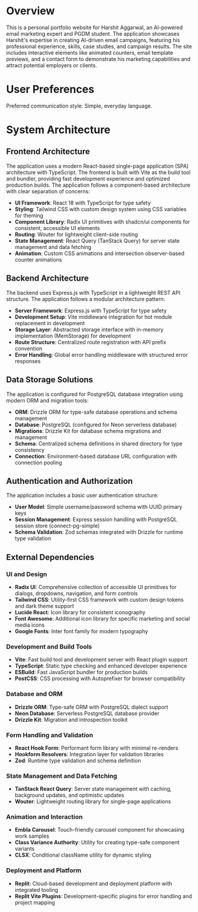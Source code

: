 # Overview

This is a personal portfolio website for Harshit Aggarwal, an AI-powered email marketing expert and PGDM student. The application showcases Harshit's expertise in creating AI-driven email campaigns, featuring his professional experience, skills, case studies, and campaign results. The site includes interactive elements like animated counters, email template previews, and a contact form to demonstrate his marketing capabilities and attract potential employers or clients.

# User Preferences

Preferred communication style: Simple, everyday language.

# System Architecture

## Frontend Architecture
The application uses a modern React-based single-page application (SPA) architecture with TypeScript. The frontend is built with Vite as the build tool and bundler, providing fast development experience and optimized production builds. The application follows a component-based architecture with clear separation of concerns:

- **UI Framework**: React 18 with TypeScript for type safety
- **Styling**: Tailwind CSS with custom design system using CSS variables for theming
- **Component Library**: Radix UI primitives with shadcn/ui components for consistent, accessible UI elements
- **Routing**: Wouter for lightweight client-side routing
- **State Management**: React Query (TanStack Query) for server state management and data fetching
- **Animation**: Custom CSS animations and intersection observer-based counter animations

## Backend Architecture
The backend uses Express.js with TypeScript in a lightweight REST API structure. The application follows a modular architecture pattern:

- **Server Framework**: Express.js with TypeScript for type safety
- **Development Setup**: Vite middleware integration for hot module replacement in development
- **Storage Layer**: Abstracted storage interface with in-memory implementation (MemStorage) for development
- **Route Structure**: Centralized route registration with API prefix convention
- **Error Handling**: Global error handling middleware with structured error responses

## Data Storage Solutions
The application is configured for PostgreSQL database integration using modern ORM and migration tools:

- **ORM**: Drizzle ORM for type-safe database operations and schema management
- **Database**: PostgreSQL (configured for Neon serverless database)
- **Migrations**: Drizzle Kit for database schema migrations and management
- **Schema**: Centralized schema definitions in shared directory for type consistency
- **Connection**: Environment-based database URL configuration with connection pooling

## Authentication and Authorization
The application includes a basic user authentication structure:

- **User Model**: Simple username/password schema with UUID primary keys
- **Session Management**: Express session handling with PostgreSQL session store (connect-pg-simple)
- **Schema Validation**: Zod schemas integrated with Drizzle for runtime type validation

## External Dependencies

### UI and Design
- **Radix UI**: Comprehensive collection of accessible UI primitives for dialogs, dropdowns, navigation, and form controls
- **Tailwind CSS**: Utility-first CSS framework with custom design tokens and dark theme support
- **Lucide React**: Icon library for consistent iconography
- **Font Awesome**: Additional icon library for specific marketing and social media icons
- **Google Fonts**: Inter font family for modern typography

### Development and Build Tools
- **Vite**: Fast build tool and development server with React plugin support
- **TypeScript**: Static type checking and enhanced developer experience
- **ESBuild**: Fast JavaScript bundler for production builds
- **PostCSS**: CSS processing with Autoprefixer for browser compatibility

### Database and ORM
- **Drizzle ORM**: Type-safe ORM with PostgreSQL dialect support
- **Neon Database**: Serverless PostgreSQL database provider
- **Drizzle Kit**: Migration and introspection toolkit

### Form Handling and Validation
- **React Hook Form**: Performant form library with minimal re-renders
- **Hookform Resolvers**: Integration layer for validation libraries
- **Zod**: Runtime type validation and schema definition

### State Management and Data Fetching
- **TanStack React Query**: Server state management with caching, background updates, and optimistic updates
- **Wouter**: Lightweight routing library for single-page applications

### Animation and Interaction
- **Embla Carousel**: Touch-friendly carousel component for showcasing work samples
- **Class Variance Authority**: Utility for creating type-safe component variants
- **CLSX**: Conditional className utility for dynamic styling

### Deployment and Platform
- **Replit**: Cloud-based development and deployment platform with integrated tooling
- **Replit Vite Plugins**: Development-specific plugins for error handling and project mapping